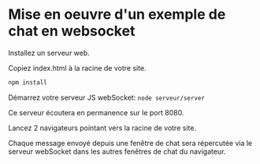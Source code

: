 # Mise en oeuvre d'un exemple de chat en websocket

Installez un serveur web.

Copiez index.html à la racine de votre site.

```bash
npm install
```

Démarrez votre serveur JS webSocket:
`node serveur/server`

Ce serveur écoutera en permanence sur le port 8080.

Lancez 2 navigateurs pointant vers la racine de votre site.

Chaque message envoyé depuis une fenêtre de chat sera répercutée via le serveur webSocket dans les autres fenêtres de chat du navigateur.


